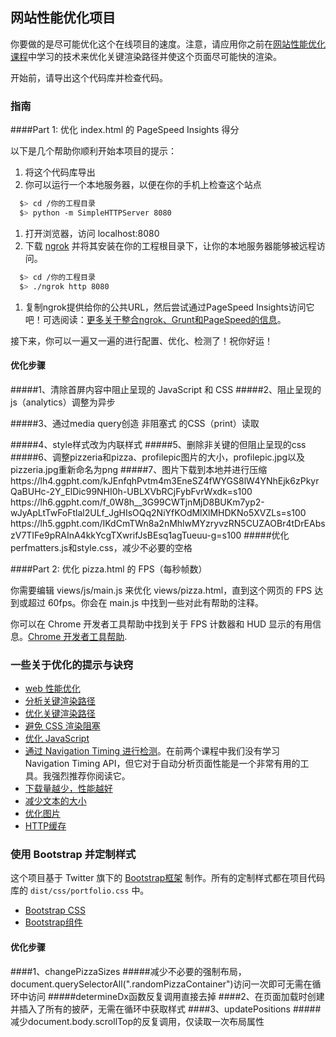 ## 网站性能优化项目

你要做的是尽可能优化这个在线项目的速度。注意，请应用你之前在[网站性能优化课程](https://cn.udacity.com/course/website-performance-optimization--ud884/)中学习的技术来优化关键渲染路径并使这个页面尽可能快的渲染。

开始前，请导出这个代码库并检查代码。

### 指南

####Part 1: 优化 index.html 的 PageSpeed Insights 得分

以下是几个帮助你顺利开始本项目的提示：

1. 将这个代码库导出
2. 你可以运行一个本地服务器，以便在你的手机上检查这个站点

```bash
  $> cd /你的工程目录
  $> python -m SimpleHTTPServer 8080
```

1. 打开浏览器，访问 localhost:8080
2. 下载 [ngrok](https://ngrok.com/) 并将其安装在你的工程根目录下，让你的本地服务器能够被远程访问。

``` bash
  $> cd /你的工程目录
  $> ./ngrok http 8080
```

1. 复制ngrok提供给你的公共URL，然后尝试通过PageSpeed Insights访问它吧！可选阅读：[更多关于整合ngrok、Grunt和PageSpeed的信息](http://www.jamescryer.com/2014/06/12/grunt-pagespeed-and-ngrok-locally-testing/)。

接下来，你可以一遍又一遍的进行配置、优化、检测了！祝你好运！
#### 优化步骤
#####1、清除首屏内容中阻止呈现的 JavaScript 和 CSS
#####2、阻止呈现的js（analytics）调整为异步
<script async src="http://www.google-analytics.com/analytics.js"></script>
#####3、通过media query创造 非阻塞式 的CSS（print）读取
<link href="css/print.css" rel="stylesheet" media="print">
#####4、style样式改为内联样式
<link href="css/style.css" rel="stylesheet">
#####5、删除非关键的但阻止呈现的css
<link href="//fonts.googleapis.com/css?family=Open+Sans:400,700" rel="stylesheet">
#####6、调整pizzeria和pizza、profilepic图片的大小，profilepic.jpg以及pizzeria.jpg重新命名为png
#####7、图片下载到本地并进行压缩
https://lh4.ggpht.com/kJEnfqhPvtm4m3EneSZ4fWYGS8lW4YNhEjk6zPkyrQaBUHc-2Y_ElDic99NHI0h-UBLXVbRCjFybFvrWxdk=s100
https://lh6.ggpht.com/f_0W8h__3G99CWTjnMjD8BUKm7yp2-wJyApLtTwFoFtlal2ULf_JgHIsOQq2NiYfKOdMlXlMHDKNo5XVZLs=s100
https://lh5.ggpht.com/IKdCmTWn8a2nMhlwMYzryvzRN5CUZAOBr4tDrEAbszV7TIFe9pRAInA4kkYcgTXwrifJsBEsq1agTueuu-g=s100
#####优化perfmatters.js和style.css，减少不必要的空格
 
####Part 2: 优化 pizza.html 的 FPS（每秒帧数）

你需要编辑 views/js/main.js 来优化 views/pizza.html，直到这个网页的 FPS 达到或超过 60fps。你会在 main.js 中找到一些对此有帮助的注释。

你可以在 Chrome 开发者工具帮助中找到关于 FPS 计数器和 HUD 显示的有用信息。[Chrome 开发者工具帮助](https://developer.chrome.com/devtools/docs/tips-and-tricks).

### 一些关于优化的提示与诀窍
* [web 性能优化](https://developers.google.com/web/fundamentals/performance/ "web 性能")
* [分析关键渲染路径](https://developers.google.com/web/fundamentals/performance/critical-rendering-path/analyzing-crp.html "分析关键渲染路径")
* [优化关键渲染路径](https://developers.google.com/web/fundamentals/performance/critical-rendering-path/optimizing-critical-rendering-path.html "优化关键渲染路径！")
* [避免 CSS 渲染阻塞](https://developers.google.com/web/fundamentals/performance/critical-rendering-path/render-blocking-css.html "css渲染阻塞")
* [优化 JavaScript](https://developers.google.com/web/fundamentals/performance/critical-rendering-path/adding-interactivity-with-javascript.html "javascript")
* [通过 Navigation Timing 进行检测](https://developers.google.com/web/fundamentals/performance/critical-rendering-path/measure-crp.html "nav timing api")。在前两个课程中我们没有学习 Navigation Timing API，但它对于自动分析页面性能是一个非常有用的工具。我强烈推荐你阅读它。
* <a href="https://developers.google.com/web/fundamentals/performance/optimizing-content-efficiency/eliminate-downloads.html">下载量越少，性能越好</a>
* <a href="https://developers.google.com/web/fundamentals/performance/optimizing-content-efficiency/optimize-encoding-and-transfer.html">减少文本的大小</a>
* <a href="https://developers.google.com/web/fundamentals/performance/optimizing-content-efficiency/image-optimization.html">优化图片</a>
* <a href="https://developers.google.com/web/fundamentals/performance/optimizing-content-efficiency/http-caching.html">HTTP缓存</a>

### 使用 Bootstrap 并定制样式
这个项目基于 Twitter 旗下的 <a href="http://getbootstrap.com/">Bootstrap框架</a> 制作。所有的定制样式都在项目代码库的 `dist/css/portfolio.css` 中。

* <a href="http://getbootstrap.com/css/">Bootstrap CSS</a>
* <a href="http://getbootstrap.com/components/">Bootstrap组件</a>
#### 优化步骤
####1、changePizzaSizes
#####减少不必要的强制布局，document.querySelectorAll(".randomPizzaContainer")访问一次即可无需在循环中访问
#####determineDx函数反复调用直接去掉
####2、在页面加载时创建并插入了所有的披萨，无需在循环中获取样式
####3、updatePositions
#####减少document.body.scrollTop的反复调用，仅读取一次布局属性
